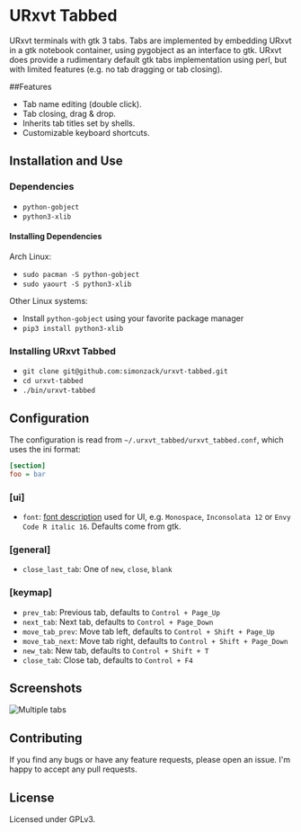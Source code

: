 # URxvt Tabbed

URxvt terminals with gtk 3 tabs.
Tabs are implemented by embedding URxvt in a gtk notebook container, using pygobject as an interface to gtk.
URxvt does provide a rudimentary default gtk tabs implementation using perl, but with limited features (e.g. no tab dragging or tab closing).

##Features

- Tab name editing (double click).
- Tab closing, drag & drop.
- Inherits tab titles set by shells.
- Customizable keyboard shortcuts.

## Installation and Use

### Dependencies

- `python-gobject`
- `python3-xlib`

#### Installing Dependencies

Arch Linux:

- `sudo pacman -S python-gobject`
- `sudo yaourt -S python3-xlib`

Other Linux systems:

- Install `python-gobject` using your favorite package manager
- `pip3 install python3-xlib`

### Installing URxvt Tabbed
- `git clone git@github.com:simonzack/urxvt-tabbed.git`
- `cd urxvt-tabbed`
- `./bin/urxvt-tabbed`

## Configuration

The configuration is read from `~/.urxvt_tabbed/urxvt_tabbed.conf`, which uses the ini format:

```ini
[section]
foo = bar
```

### [ui]

- `font`: [font description][font-desc] used for UI, e.g. `Monospace`, `Inconsolata 12` or `Envy Code R italic 16`. Defaults come from gtk.

[font-desc]: http://www.pygtk.org/docs/pygtk/class-pangofontdescription.html

### [general]
- `close_last_tab`: One of `new`, `close`, `blank`

### [keymap]
- `prev_tab`: Previous tab, defaults to `Control + Page_Up`
- `next_tab`: Next tab, defaults to `Control + Page_Down`
- `move_tab_prev`: Move tab left, defaults to `Control + Shift + Page_Up`
- `move_tab_next`: Move tab right, defaults to `Control + Shift + Page_Down`
- `new_tab`: New tab, defaults to `Control + Shift + T`
- `close_tab`: Close tab, defaults to `Control + F4`

## Screenshots

![Multiple tabs](https://raw2.github.com/simonzack/urxvt-tabbed/master/screenshots/screenshot.png)

## Contributing

If you find any bugs or have any feature requests, please open an issue.
I'm happy to accept any pull requests.

## License
Licensed under GPLv3.
